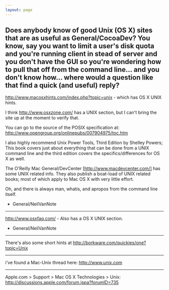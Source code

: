 ```yaml
---
layout: page
---
```


Does anybody know of good Unix (OS X) sites that are as useful as General/CocoaDev?  You know, say you want to limit a user's disk quota and you're running client in stead of server and you don't have the GUI so you're wondering how to pull that off from the command line... and you don't know how... where would a question like that find a quick (and useful) reply?
----
http://www.macosxhints.com/index.php?topic=unix - which has OS X UNIX hints.

I think http://www.osxzone.com/ has a UNIX section, but I can't bring the site up at the moment to verify that.

You can go to the source of the POSIX specification at:
http://www.opengroup.org/onlinepubs/007904975/toc.htm

I also highly recommend Unix Power Tools, Third Edition by Shelley Powers; This book covers just about everything that can be done from a UNIX command line and the third edition covers the specifics/differences for OS X as well.

The O'Reilly Mac General/DevCenter [http://www.macdevcenter.com/] has some UNIX related info. They also publish a boat-load of UNIX related books; most of which apply to Mac OS X with very little effort.

Oh, and there is always man, whatis, and apropos from the command line itself.

- General/NeilVanNote
----

http://www.osxfaq.com/ - Also has a OS X UNIX section.

- General/NeilVanNote

----

There's also some short hints at http://borkware.com/quickies/one?topic=Unix

----
i've found a Mac-Unix thread here: http://www.unix.com

----
Apple.com > Support > Mac OS X Technologies > Unix:  http://discussions.apple.com/forum.jspa?forumID=735